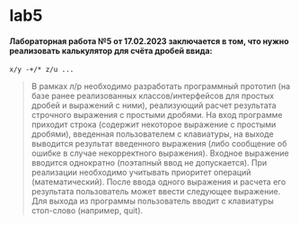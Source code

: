 # lab5

#### Лабораторная работа №5 от 17.02.2023 заключается в том, что нужно реализовать калькулятор для счёта дробей ввида:
`x/y -+/* z/u ...`
> В рамках л/р необходимо разработать программный прототип (на базе ранее реализованных классов/интерфейсов для простых дробей и выражений с ними), реализующий расчет результата строчного выражения с простыми дробями. На вход программе приходит строка (содержит некоторое выражение с простыми дробями), введенная пользователем с клавиатуры, на выходе выводится результат введенного выражения (либо сообщение об ошибке в случае некорректного выражения). Входное выражение вводится однократно (поэтапный ввод не допускается). При реализации необходимо учитывать приоритет операций (математический). После ввода одного выражения и расчета его результата пользователь может ввести следующее выражение. Для выхода из программы пользователь вводит с клавиатуры стоп-слово (например, quit).
